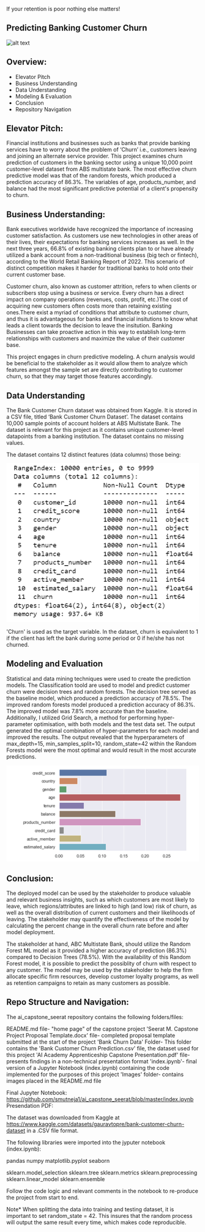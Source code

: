 If your retention is poor nothing else matters! 
## Predicting Banking Customer Churn

![alt text](path/to/https://s16353.pcdn.co/wp-content/uploads/2018/06/Churn.png)



## Overview:
- Elevator Pitch
- Business Understanding
- Data Understanding
- Modeling & Evaluation
- Conclusion
- Repository Navigation

## Elevator Pitch:
Financial institutions and businesses such as banks that provide banking services have to worry about the problem of ‘Churn’ i.e., customers leaving and joining an alternate service provider. This project examines churn prediction of customers in the banking sector using a unique 10,000 point customer-level dataset from ABS multistate bank. The most effective churn predictive model was that of the random forests, which produced a prediction accuracy of 86.3%. The variables of age, products_number, and balance had the most significant predictive potential of a client's propensity to churn. 


## Business Understanding:
Bank executives worldwide have recognized the importance of increasing customer satisfaction. As customers use new technologies in other areas of their lives, their expectations for banking services increases as well. In the next three years, 66.8% of existing banking clients plan to or have already utilized a bank account from a non-traditional business (big tech or fintech), according to the World Retail Banking Report of 2022. This scenario of distinct competition makes it harder for traditional banks to hold onto their current customer base.

Customer churn, also known as customer attrition, refers to when clients or subscribers stop using a business or service. Every churn has a direct impact on company operations (revenues, costs, profit, etc.)The cost of acquiring new customers often costs more than retaining existing ones.There exist a myriad of conditions that attribute to customer churn, and thus it is advantageous for banks and financial insitutions to know what leads a client towards the decision to leave the insitution. Banking Businesses can take proactive action in this way to establish long-term relationships with customers and maximize the value of their customer base. 

This project engages in churn predictive modeling. A churn analysis would be beneficial to the stakeholder as it would allow them to analyze which features amongst the sample set are directly contributing to customer churn, so that they may target those features accordingly.


## Data Understanding
The Bank Customer Churn dataset was obtained from Kaggle. It is stored in a CSV file, titled ‘Bank Customer Churn Dataset’. The dataset contains 10,000 sample points of account holders at ABS Multistate Bank. The dataset is relevant for this project as it contains unique customer-level datapoints from a banking institution. The dataset contains no missing values. 

The dataset contains 12 distinct features (data columns) those being:

![alt text](Images/data.info.PNG)

'Churn' is used as the target variable. In the dataset, churn is equivalent to 1 if the client has left the bank during some period or 0 if he/she has not churned.

## Modeling and Evaluation
Statistical and data mining techniques were used to create the prediction models. The Classification toold are used to model and predict customer churn were decision trees and random forests. The decision tree served as the baseline model, which produced a prediction accuracy of 78.5%. The improved random forests model produced a prediction accuracy of 86.3%. The improved model was 7.8% more accurate than the baseline. Additionally, I utilized Grid Search, a method for performing hyper-parameter optimisation, with both models and the test data set. The output generated the optimal combination of hyper-parameters for each model and improved the results. The output revealed that the hyperparameters of max_depth=15, min_samples_split=10, random_state=42 within the Random Forests model were the most optimal and would result in the most accurate predictions. 

![alt text](Images/RF_FeatureImportance.png)


## Conclusion:
The deployed model can be used by the stakeholder to produce valuable and relevant business insights, such as which customers are most likely to leave, which regions/attributes are linked to high (and low) risk of churn, as well as the overall distribution of current customers and their likelihoods of leaving. The stakeholder may quantify the effectiveness of the model by calculating the percent change in the overall churn rate before and after model deployment. 

The stakeholder at hand, ABC Multistate Bank, should utilize the Random Forest ML model as it provided a higher accuracy of prediction (86.3%) compared to Decision Trees (78.5%). With the availability of this Random Forest model, it is possible to predict the possiblity of churn with respect to any customer. The model may be used by the stakeholder to help the firm allocate specific firm resources, develop customer loyalty programs, as well as retention campaigns to retain as many customers as possible. 


## Repo Structure and Navigation:

The ai_capstone_seerat repository contains the following folders/files:

README.md file- "home page" of the capstone project 
'Seerat M. Capstone Project Proposal Template.docx' file- completed proposal template submitted at the start of the project
'Bank Churn Data' Folder- This folder contains the 'Bank Customer Churn Prediction.csv' file, the dataset used for this project
'AI Academy Apprenticeship Capstone Presentation.pdf' file- presents findings in a non-technical presentation format
'index.ipynb'- final version of a Jupyter Notebook (index.ipynb) containing the code implemented for the purposes of this project
'Images' folder- contains images placed in the README.md file



Final Jupyter Notebook: https://github.com/smutneja1/ai_capstone_seerat/blob/master/index.ipynb
Presendation PDF: 

The dataset was downloaded from Kaggle at https://www.kaggle.com/datasets/gauravtopre/bank-customer-churn-dataset in a .CSV file format. 

The following libraries were imported into the jyputer notebook (index.ipynb):

pandas
numpy
matplotlib.pyplot
seaborn

sklearn.model_selection
sklearn.tree
sklearn.metrics
sklearn.preprocessing
sklearn.linear_model
sklearn.ensemble

Follow the code logic and relevant comments in the notebook to re-produce the project from start to end. 

Note* When splitting the data into training and testing dataset, it is important to set random_state = 42. This insures that the random process will output the same result every time, which makes code reproducible. 





